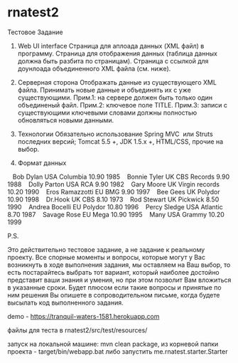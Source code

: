 # rnatest2
Тестовое Задание

1. Web UI interface 
Cтраница для аплоада данных (XML файл) в программу.
Cтраница для отображения данных (таблица данных должна быть разбита по страницам).
Cтраница с ссылкой для доунлоада объединенного XML файла (см. ниже).

2. Серверная сторона
Отображать данные из существующего XML файла.
Принимать новые данные и объединять их с уже существующими.
Прим.1: на сервере должен быть только один объединеный файл.
Прим.2: ключевое поле TITLE. 
Прим.3: записи с существующими ключевыми словами должны полностью обновляться новыми данными.

3. Технологии
Обязательно использование Spring MVC  или Struts последних версий;
Tomcat 5.5 +,
JDK 1.5.х  +,
HTML/CSS,
прочие на выбор.


4. Формат данных

<CATALOG> 
   <CD> 
<TITLE>Empire Burlesque</TITLE> 
<ARTIST>Bob Dylan</ARTIST> 
<COUNTRY>USA</COUNTRY> 
<COMPANY>Columbia</COMPANY> 
<PRICE>10.90</PRICE> 
<YEAR>1985</YEAR> 
</CD> 
   <CD> 
<TITLE>Hide your heart</TITLE> 
<ARTIST>Bonnie Tyler</ARTIST> 
<COUNTRY>UK</COUNTRY> 
<COMPANY>CBS Records</COMPANY> 
<PRICE>9.90</PRICE> 
<YEAR>1988</YEAR> 
</CD> 
   <CD> 
<TITLE>Greatest Hits</TITLE> 
<ARTIST>Dolly Parton</ARTIST> 
<COUNTRY>USA</COUNTRY> 
<COMPANY>RCA</COMPANY> 
<PRICE>9.90</PRICE> 
<YEAR>1982</YEAR> 
</CD> 
   <CD> 
<TITLE>Still got the blues</TITLE> 
<ARTIST>Gary Moore</ARTIST> 
<COUNTRY>UK</COUNTRY> 
<COMPANY>Virgin records</COMPANY> 
<PRICE>10.20</PRICE> 
<YEAR>1990</YEAR> 
</CD> 
   <CD> 
<TITLE>Eros</TITLE> 
<ARTIST>Eros Ramazzotti</ARTIST> 
<COUNTRY>EU</COUNTRY> 
<COMPANY>BMG</COMPANY> 
<PRICE>9.90</PRICE> 
<YEAR>1997</YEAR> 
</CD> 
   <CD> 
<TITLE>One night only</TITLE> 
<ARTIST>Bee Gees</ARTIST> 
<COUNTRY>UK</COUNTRY> 
<COMPANY>Polydor</COMPANY> 
<PRICE>10.90</PRICE> 
<YEAR>1998</YEAR> 
</CD> 
   <CD> 
<TITLE>Sylvias Mother</TITLE> 
<ARTIST>Dr.Hook</ARTIST> 
<COUNTRY>UK</COUNTRY> 
<COMPANY>CBS</COMPANY> 
<PRICE>8.10</PRICE> 
<YEAR>1973</YEAR> 
</CD> 
   <CD> 
<TITLE>Maggie May</TITLE> 
<ARTIST>Rod Stewart</ARTIST> 
<COUNTRY>UK</COUNTRY> 
<COMPANY>Pickwick</COMPANY> 
<PRICE>8.50</PRICE> 
<YEAR>1990</YEAR> 
</CD> 
   <CD> 
<TITLE>Romanza</TITLE> 
<ARTIST>Andrea Bocelli</ARTIST> 
<COUNTRY>EU</COUNTRY> 
<COMPANY>Polydor</COMPANY> 
<PRICE>10.80</PRICE> 
<YEAR>1996</YEAR> 
</CD> 
   <CD> 
<TITLE>When a man loves a woman</TITLE> 
<ARTIST>Percy Sledge</ARTIST> 
<COUNTRY>USA</COUNTRY> 
<COMPANY>Atlantic</COMPANY> 
<PRICE>8.70</PRICE> 
<YEAR>1987</YEAR> 
</CD> 
   <CD> 
<TITLE>Black angel</TITLE> 
<ARTIST>Savage Rose</ARTIST> 
<COUNTRY>EU</COUNTRY> 
<COMPANY>Mega</COMPANY> 
<PRICE>10.90</PRICE> 
<YEAR>1995</YEAR> 
</CD> 
   <CD> 
<TITLE>1999 Grammy Nominees</TITLE> 
<ARTIST>Many</ARTIST> 
<COUNTRY>USA</COUNTRY> 
<COMPANY>Grammy</COMPANY> 
<PRICE>10.20</PRICE> 
<YEAR>1999</YEAR> 
</CD> 
</CATALOG>



P.S.

Это действительно тестовое задание, а не задание к реальному проекту.
Все спорные моменты и вопросы, которые могут у Вас возникнуть в ходе выполнения задания, мы оставляем на Ваш выбор, то есть постарайтесь выбрать тот вариант, который наиболее достойно представит ваши знания и умения, но при этом позволит Вам вложиться в указанные сроки.
Будет плюсом если такие вопросы и принятые по ним решения Вы опишете в сопроводительном письме, когда будете высылать код выполненного задания.


demo - https://tranquil-waters-1581.herokuapp.com

файлы для теста в rnatest2/src/test/resources/

запуск на локальной машине:
mvn clean package, из корневой папки проекта - target/bin/webapp.bat
либо запустить me.rnatest.starter.Starter
